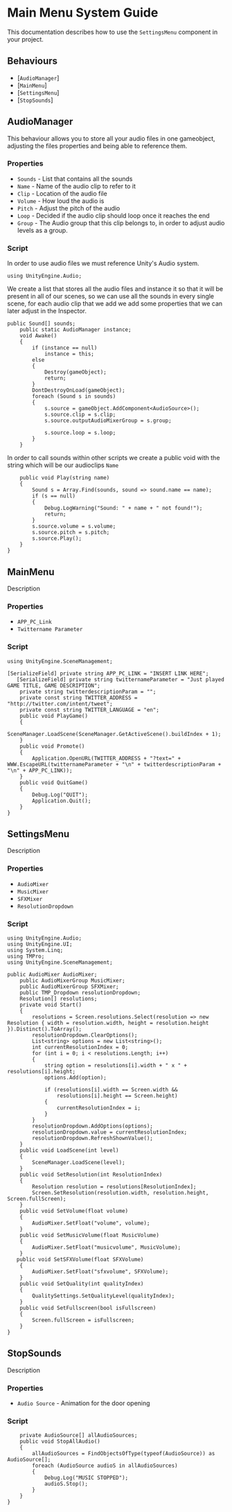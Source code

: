 Main Menu System Guide
==================

This documentation describes how to use the `SettingsMenu` component in your project.

Behaviours
----------

-   \[`AudioManager`\]
-   \[`MainMenu`\]
-   \[`SettingsMenu`\]
-   \[`StopSounds`\]
  
AudioManager
------------------------
This behaviour allows you to store all your audio files in one gameobject, adjusting the files properties and being able to reference them.

### Properties

-   `Sounds` - List that contains all the sounds
-   `Name` - Name of the audio clip to refer to it
-   `Clip` - Location of the audio file
-   `Volume` - How loud the audio is
-   `Pitch` - Adjust the pitch of the audio
-   `Loop` - Decided if the audio clip should loop once it reaches the end
-   `Group` - The Audio group that this clip belongs to, in order to adjust audio levels as a group.

### Script
In order to use audio files we must reference Unity's Audio system.

```
using UnityEngine.Audio;
```
We create a list that stores all the audio files and instance it so that it will be present in all of our scenes, so we can use all the sounds in every single scene, for each audio clip that we add we add some properties that we can later adjust in the Inspector.

```
public Sound[] sounds;
    public static AudioManager instance;
    void Awake()
    {
        if (instance == null)
            instance = this;
        else
        {
            Destroy(gameObject);
            return;
        }
        DontDestroyOnLoad(gameObject);
        foreach (Sound s in sounds)
        {
            s.source = gameObject.AddComponent<AudioSource>();
            s.source.clip = s.clip;
            s.source.outputAudioMixerGroup = s.group;

            s.source.loop = s.loop;
        }
    }
```
    
In order to call sounds within other scripts we create a public void with the string which will be our audioclips  `Name`
    
```
    public void Play(string name)
    {
        Sound s = Array.Find(sounds, sound => sound.name == name);
        if (s == null)
        {
            Debug.LogWarning("Sound: " + name + " not found!");
            return;
        }
        s.source.volume = s.volume;
        s.source.pitch = s.pitch;
        s.source.Play();
    }
}
```
   
MainMenu
------------------------

Description

### Properties

-   `APP_PC_Link` 
-   `Twittername Parameter`

### Script
```
using UnityEngine.SceneManagement;
```

```
[SerializeField] private string APP_PC_LINK = "INSERT LINK HERE";
   [SerializeField] private string twitternameParameter = "Just played GAME TITLE, GAME DESCRIPTION";
    private string twitterdescriptionParam = "";
    private const string TWITTER_ADDRESS = "http://twitter.com/intent/tweet";
    private const string TWITTER_LANGUAGE = "en";
    public void PlayGame()
    {
        SceneManager.LoadScene(SceneManager.GetActiveScene().buildIndex + 1);
    }
    public void Promote()
    {
        Application.OpenURL(TWITTER_ADDRESS + "?text=" + WWW.EscapeURL(twitternameParameter + "\n" + twitterdescriptionParam + "\n" + APP_PC_LINK));
    }
    public void QuitGame()
    {
        Debug.Log("QUIT");
        Application.Quit();
    }
}
```

SettingsMenu
-------

Description

### Properties

-   `AudioMixer` 
-   `MusicMixer`
-   `SFXMixer`
-   `ResolutionDropdown`

### Script
```
using UnityEngine.Audio;
using UnityEngine.UI;
using System.Linq;
using TMPro;
using UnityEngine.SceneManagement;
```

```
public AudioMixer AudioMixer;
    public AudioMixerGroup MusicMixer;
    public AudioMixerGroup SFXMixer;
    public TMP_Dropdown resolutionDropdown;
    Resolution[] resolutions;
    private void Start()
    {
        resolutions = Screen.resolutions.Select(resolution => new Resolution { width = resolution.width, height = resolution.height }).Distinct().ToArray();
        resolutionDropdown.ClearOptions();
        List<string> options = new List<string>();
        int currentResolutionIndex = 0;
        for (int i = 0; i < resolutions.Length; i++)
        {
            string option = resolutions[i].width + " x " + resolutions[i].height;
            options.Add(option);

            if (resolutions[i].width == Screen.width &&
                resolutions[i].height == Screen.height)
            {
                currentResolutionIndex = i;
            }
        }
        resolutionDropdown.AddOptions(options);
        resolutionDropdown.value = currentResolutionIndex;
        resolutionDropdown.RefreshShownValue();
    }
    public void LoadScene(int level)
    {
        SceneManager.LoadScene(level);
    }
    public void SetResolution(int ResolutionIndex)
    {
        Resolution resolution = resolutions[ResolutionIndex];
        Screen.SetResolution(resolution.width, resolution.height, Screen.fullScreen);
    }
    public void SetVolume(float volume)
    {
        AudioMixer.SetFloat("volume", volume);
    }
    public void SetMusicVolume(float MusicVolume)
    {
        AudioMixer.SetFloat("musicvolume", MusicVolume);
    }
   public void SetSFXVolume(float SFXVolume)
    {
        AudioMixer.SetFloat("sfxvolume", SFXVolume);
    }
    public void SetQuality(int qualityIndex)
    {
        QualitySettings.SetQualityLevel(qualityIndex);
    }
    public void SetFullscreen(bool isFullscreen)
    {
        Screen.fullScreen = isFullscreen;
    }
}
```

StopSounds
----------------------------------

Description

### Properties

-   `Audio Source` - Animation for the door opening

### Script
```
    private AudioSource[] allAudioSources;
    public void StopAllAudio()
    {
        allAudioSources = FindObjectsOfType(typeof(AudioSource)) as AudioSource[];
        foreach (AudioSource audioS in allAudioSources)
        {
            Debug.Log("MUSIC STOPPED");
            audioS.Stop();
        }
    }
}
```
